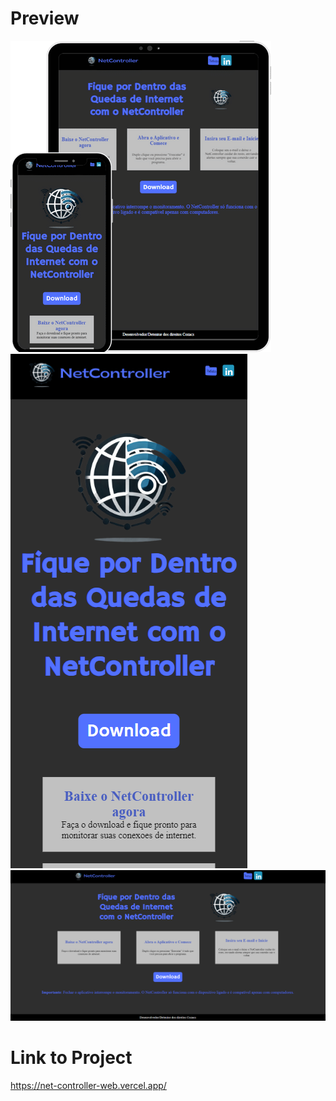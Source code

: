 # Preview
<img src="ProjetoNetController.png"><br>
<img src="MobileScreen.PNG"><br>
<img src="WebScreen.PNG"><br>
# Link to Project<br>
https://net-controller-web.vercel.app/
